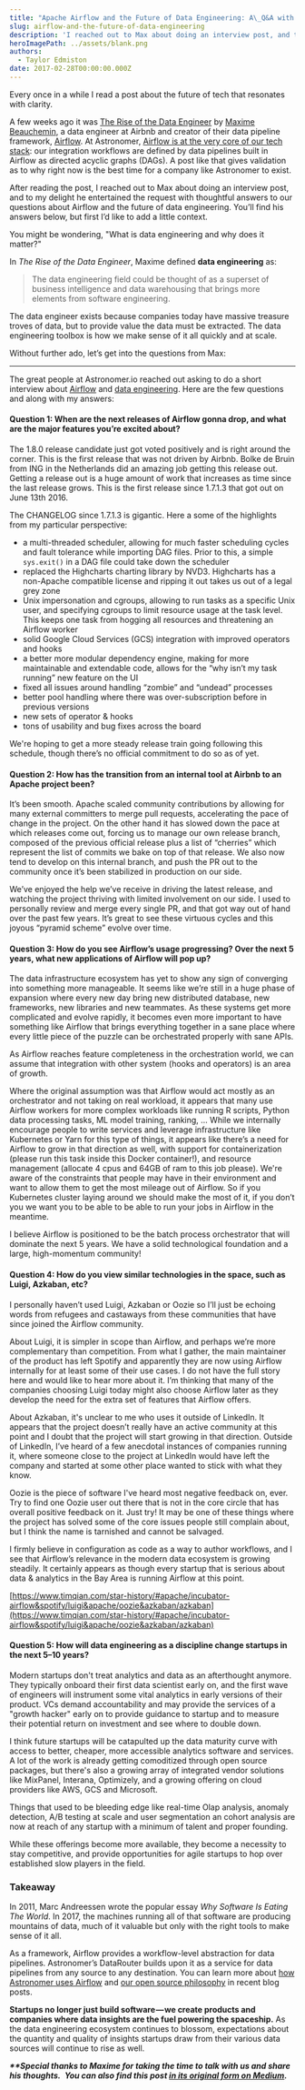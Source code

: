 ```yaml
---
title: "Apache Airflow and the Future of Data Engineering: A\_Q&A with Maxime Beauchemin"
slug: airflow-and-the-future-of-data-engineering
description: 'I reached out to Max about doing an interview post, and to my delight, he agreed. Here are thoughtful answers to questions about Airflow and data engineering.'
heroImagePath: ../assets/blank.png
authors:
  - Taylor Edmiston
date: 2017-02-28T00:00:00.000Z
---
```


Every once in a while I read a post about the future of tech that resonates with clarity.

A few weeks ago it was [The Rise of the Data Engineer](https://medium.freecodecamp.com/the-rise-of-the-data-engineer-91be18f1e603#.95a26363n) by [Maxime Beauchemin](https://medium.com/@maximebeauchemin), a data engineer at Airbnb and creator of their data pipeline framework, [Airflow](https://airbnb.io/projects/airflow/). At Astronomer, [Airflow is at the very core of our tech stack](https://www.astronomer.io/blog/airflow-at-astronomer): our integration workflows are defined by data pipelines built in Airflow as directed acyclic graphs (DAGs). A post like that gives validation as to why right now is the best time for a company like Astronomer to exist.

After reading the post, I reached out to Max about doing an interview post, and to my delight he entertained the request with thoughtful answers to our questions about Airflow and the future of data engineering. You’ll find his answers below, but first I’d like to add a little context.

You might be wondering, "What is data engineering and why does it matter?"

In _The Rise of the Data Engineer_, Maxime defined **data engineering** as:

> The data engineering field could be thought of as a superset of business intelligence and data warehousing that brings more elements from software engineering.

The data engineer exists because companies today have massive treasure troves of data, but to provide value the data must be extracted. The data engineering toolbox is how we make sense of it all quickly and at scale.

Without further ado, let’s get into the questions from Max:

---

The great people at Astronomer.io reached out asking to do a short interview about [Airflow](https://github.com/apache/incubator-airflow) and [data engineering](https://medium.freecodecamp.com/the-rise-of-the-data-engineer-91be18f1e603). Here are the few questions and along with my answers:

#### Question 1: When are the next releases of Airflow gonna drop, and what are the major features you’re excited about?

The 1.8.0 release candidate just got voted positively and is right around the corner. This is the first release that was not driven by Airbnb. Bolke de Bruin from ING in the Netherlands did an amazing job getting this release out. Getting a release out is a huge amount of work that increases as time since the last release grows. This is the first release since 1.7.1.3 that got out on June 13th 2016.

The CHANGELOG since 1.7.1.3 is gigantic. Here a some of the highlights from my particular perspective:

- a multi-threaded scheduler, allowing for much faster scheduling cycles and fault tolerance while importing DAG files. Prior to this, a simple `sys.exit()` in a DAG file could take down the scheduler
- replaced the Highcharts charting library by NVD3. Highcharts has a non-Apache compatible license and ripping it out takes us out of a legal grey zone
- Unix impersonation and cgroups, allowing to run tasks as a specific Unix user, and specifying cgroups to limit resource usage at the task level. This keeps one task from hogging all resources and threatening an Airflow worker
- solid Google Cloud Services (GCS) integration with improved operators and hooks
- a better more modular dependency engine, making for more maintainable and extendable code, allows for the “why isn’t my task running” new feature on the UI
- fixed all issues around handling “zombie” and “undead” processes
- better pool handling where there was over-subscription before in previous versions
- new sets of operator & hooks
- tons of usability and bug fixes across the board

We're hoping to get a more steady release train going following this schedule, though there’s no official commitment to do so as of yet.

#### Question 2: How has the transition from an internal tool at Airbnb to an Apache project been?

It’s been smooth. Apache scaled community contributions by allowing for many external committers to merge pull requests, accelerating the pace of change in the project. On the other hand it has slowed down the pace at which releases come out, forcing us to manage our own release branch, composed of the previous official release plus a list of “cherries” which represent the list of commits we bake on top of that release. We also now tend to develop on this internal branch, and push the PR out to the community once it’s been stabilized in production on our side.

We’ve enjoyed the help we’ve receive in driving the latest release, and watching the project thriving with limited involvement on our side. I used to personally review and merge every single PR, and that got way out of hand over the past few years. It’s great to see these virtuous cycles and this joyous “pyramid scheme” evolve over time.

#### Question 3: How do you see Airflow’s usage progressing? Over the next 5 years, what new applications of Airflow will pop up?

The data infrastructure ecosystem has yet to show any sign of converging into something more manageable. It seems like we’re still in a huge phase of expansion where every new day bring new distributed database, new frameworks, new libraries and new teammates. As these systems get more complicated and evolve rapidly, it becomes even more important to have something like Airflow that brings everything together in a sane place where every little piece of the puzzle can be orchestrated properly with sane APIs.

As Airflow reaches feature completeness in the orchestration world, we can assume that integration with other system (hooks and operators) is an area of growth.

Where the original assumption was that Airflow would act mostly as an orchestrator and not taking on real workload, it appears that many use Airflow workers for more complex workloads like running R scripts, Python data processing tasks, ML model training, ranking, … While we internally encourage people to write services and leverage infrastructure like Kubernetes or Yarn for this type of things, it appears like there’s a need for Airflow to grow in that direction as well, with support for containerization (please run this task inside this Docker container!), and resource management (allocate 4 cpus and 64GB of ram to this job please). We're aware of the constraints that people may have in their environment and want to allow them to get the most mileage out of Airflow. So if you Kubernetes cluster laying around we should make the most of it, if you don’t you we want you to be able to be able to run your jobs in Airflow in the meantime.

I believe Airflow is positioned to be the batch process orchestrator that will dominate the next 5 years. We have a solid technological foundation and a large, high-momentum community!

#### Question 4: How do you view similar technologies in the space, such as Luigi, Azkaban, etc?

I personally haven’t used Luigi, Azkaban or Oozie so I’ll just be echoing words from refugees and castaways from these communities that have since joined the Airflow community.

About Luigi, it is simpler in scope than Airflow, and perhaps we’re more complementary than competition. From what I gather, the main maintainer of the product has left Spotify and apparently they are now using Airflow internally for at least some of their use cases. I do not have the full story here and would like to hear more about it. I’m thinking that many of the companies choosing Luigi today might also choose Airflow later as they develop the need for the extra set of features that Airflow offers.

About Azkaban, it's unclear to me who uses it outside of LinkedIn. It appears that the project doesn’t really have an active community at this point and I doubt that the project will start growing in that direction. Outside of LinkedIn, I’ve heard of a few anecdotal instances of companies running it, where someone close to the project at LinkedIn would have left the company and started at some other place wanted to stick with what they know.

Oozie is the piece of software I've heard most negative feedback on, ever. Try to find one Oozie user out there that is not in the core circle that has overall positive feedback on it. Just try! It may be one of these things where the project has solved some of the core issues people still complain about, but I think the name is tarnished and cannot be salvaged.

I firmly believe in configuration as code as a way to author workflows, and I see that Airflow’s relevance in the modern data ecosystem is growing steadily. It certainly appears as though every startup that is serious about data & analytics in the Bay Area is running Airflow at this point.

[https://www.timqian.com/star-history/#apache/incubator-airflow&spotify/luigi&apache/oozie&azkaban/azkaban](https://www.timqian.com/star-history/#apache/incubator-airflow&spotify/luigi&apache/oozie&azkaban/azkaban)

#### Question 5: How will data engineering as a discipline change startups in the next 5–10 years?

Modern startups don't treat analytics and data as an afterthought anymore. They typically onboard their first data scientist early on, and the first wave of engineers will instrument some vital analytics in early versions of their product. VCs demand accountability and may provide the services of a "growth hacker" early on to provide guidance to startup and to measure their potential return on investment and see where to double down.

I think future startups will be catapulted up the data maturity curve with access to better, cheaper, more accessible analytics software and services. A lot of the work is already getting comoditized through open source packages, but there's also a growing array of integrated vendor solutions like MixPanel, Interana, Optimizely, and a growing offering on cloud providers like AWS, GCS and Microsoft.

Things that used to be bleeding edge like real-time Olap analysis, anomaly detection, A/B testing at scale and user segmentation an cohort analysis are now at reach of any startup with a minimum of talent and proper founding.

While these offerings become more available, they become a necessity to stay competitive, and provide opportunities for agile startups to hop over established slow players in the field.

### Takeaway

In 2011, Marc Andreessen wrote the popular essay _Why Software Is Eating The World_. In 2017, the machines running all of that software are producing mountains of data, much of it valuable but only with the right tools to make sense of it all.

As a framework, Airflow provides a workflow-level abstraction for data pipelines. Astronomer’s DataRouter builds upon it as a service for data pipelines from any source to any destination. You can learn more about [how Astronomer uses Airflow](https://www.astronomer.io/blog/airflow-at-astronomer) and [our open source philosophy](https://www.astronomer.io/blog/our-open-source-philosophy) in recent blog posts.

**Startups no longer just build software — we create products and companies where data insights are the fuel powering the spaceship.** As the data engineering ecosystem continues to blossom, expectations about the quantity and quality of insights startups draw from their various data sources will continue to rise as well.

**_\*\*Special thanks to Maxime for taking the time to talk with us and share his thoughts._** _**&nbsp;You can also find this post [in its original form on Medium](https://medium.com/the-astronomer-journey/airflow-and-the-future-of-data-engineering-a-q-a-266f68d956a9#.9irbbok3n).**_
